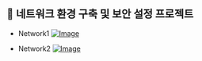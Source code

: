 ## 📌 네트워크 환경 구축 및 보안 설정 프로젝트


- Network1
[![Image](https://github.com/user-attachments/assets/781aa068-34fc-4a6c-a8c0-250b354cde86)](https://github.com/Jung2023/portfolio_NETWORK/blob/main/network1.md)



- Network2
[![Image](https://github.com/user-attachments/assets/3454b6db-1962-400d-9620-32073736f2ad)](https://github.com/Jung2023/portfolio_NETWORK/blob/main/network2.md)
